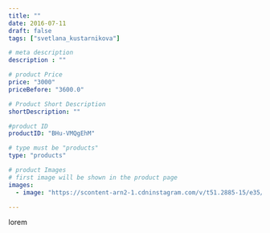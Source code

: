 ```yaml
---
title: ""
date: 2016-07-11
draft: false
tags: ["svetlana_kustarnikova"]

# meta description
description : ""

# product Price
price: "3000"
priceBefore: "3600.0"

# Product Short Description
shortDescription: ""

#product ID
productID: "BHu-VMQgEhM"

# type must be "products"
type: "products"

# product Images
# first image will be shown in the product page
images:
  - image: "https://scontent-arn2-1.cdninstagram.com/v/t51.2885-15/e35/13642925_876799872426614_1919890719_n.jpg?se=7&tp=1&_nc_ht=scontent-arn2-1.cdninstagram.com&_nc_cat=102&_nc_ohc=JOq8wG7ow3EAX-cIRqA&ccb=7-4&oh=dd2938533ea1dc844f6ec7f515bd75aa&oe=60824073&ig_cache_key=MTI5MjI0NDI3ODI1NjM1NTQwNA%3D%3D.2-ccb7-4"

---
```

lorem
